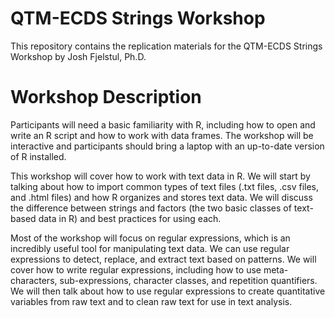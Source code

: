# QTM-ECDS Strings Workshop

This repository contains the replication materials for the QTM-ECDS Strings Workshop by Josh Fjelstul, Ph.D.

# Workshop Description

Participants will need a basic familiarity with R, including how to open and write an R script and how to work with data frames. The workshop will be interactive and participants should bring a laptop with an up-to-date version of R installed.

This workshop will cover how to work with text data in R. We will start by talking about how to import common types of text files (.txt files, .csv files, and .html files) and how R organizes and stores text data. We will discuss the difference between strings and factors (the two basic classes of text-based data in R) and best practices for using each.

Most of the workshop will focus on regular expressions, which is an incredibly useful tool for manipulating text data. We can use regular expressions to detect, replace, and extract text based on patterns. We will cover how to write regular expressions, including how to use meta-characters, sub-expressions, character classes, and repetition quantifiers. We will then talk about how to use regular expressions to create quantitative variables from raw text and to clean raw text for use in text analysis.
